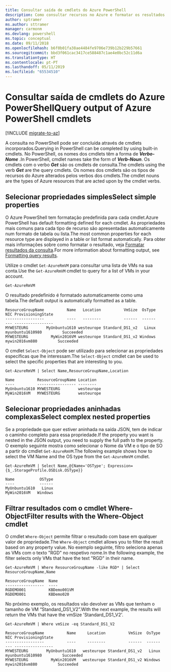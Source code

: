 ```yaml
---
title: Consultar saída de cmdlets do Azure PowerShell
description: Como consultar recursos no Azure e formatar os resultados.
author: sptramer
ms.author: sttramer
manager: carmonm
ms.devlang: powershell
ms.topic: conceptual
ms.date: 09/11/2018
ms.openlocfilehash: b6f0b01fa38ae4484fe9706e739b12b229b57661
ms.sourcegitcommit: bbd3f061cac3417ce588487c1ae4e0bc52c11d6a
ms.translationtype: HT
ms.contentlocale: pt-PT
ms.lasthandoff: 05/11/2019
ms.locfileid: "65534510"
---
```

# <a name="query-output-of-azure-powershell-cmdlets"></a><span data-ttu-id="344b9-103">Consultar saída de cmdlets do Azure PowerShell</span><span class="sxs-lookup"><span data-stu-id="344b9-103">Query output of Azure PowerShell cmdlets</span></span>

[!INCLUDE [migrate-to-az](../includes/migrate-to-az.md)]

<span data-ttu-id="344b9-104">A consulta no PowerShell pode ser concluída através de cmdlets incorporados.</span><span class="sxs-lookup"><span data-stu-id="344b9-104">Querying in PowerShell can be completed by using built-in cmdlets.</span></span> <span data-ttu-id="344b9-105">No PowerShell, os nomes dos cmdlets têm a forma de  **_Verbo-Nome_** .</span><span class="sxs-lookup"><span data-stu-id="344b9-105">In PowerShell, cmdlet names take the form of **_Verb-Noun_**.</span></span> <span data-ttu-id="344b9-106">Os cmdlets com o verbo **_Get_** são os cmdlets de consulta.</span><span class="sxs-lookup"><span data-stu-id="344b9-106">The cmdlets using the verb **_Get_** are the query cmdlets.</span></span> <span data-ttu-id="344b9-107">Os nomes dos cmdlets são os tipos de recursos do Azure alterados pelos verbos dos cmdlets.</span><span class="sxs-lookup"><span data-stu-id="344b9-107">The cmdlet nouns are the types of Azure resources that are acted upon by the cmdlet verbs.</span></span>

## <a name="select-simple-properties"></a><span data-ttu-id="344b9-108">Selecionar propriedades simples</span><span class="sxs-lookup"><span data-stu-id="344b9-108">Select simple properties</span></span>

<span data-ttu-id="344b9-109">O Azure PowerShell tem formatação predefinida para cada cmdlet.</span><span class="sxs-lookup"><span data-stu-id="344b9-109">Azure PowerShell has default formatting defined for each cmdlet.</span></span> <span data-ttu-id="344b9-110">As propriedades mais comuns para cada tipo de recurso são apresentadas automaticamente num formato de tabela ou lista.</span><span class="sxs-lookup"><span data-stu-id="344b9-110">The most common properties for each resource type are displayed in a table or list format automatically.</span></span> <span data-ttu-id="344b9-111">Para obter mais informações sobre como formatar o resultado, veja [Formatar resultados da consulta](formatting-output.md).</span><span class="sxs-lookup"><span data-stu-id="344b9-111">For more information about formatting output, see [Formatting query results](formatting-output.md).</span></span>

<span data-ttu-id="344b9-112">Utilize o cmdlet `Get-AzureRmVM` para consultar uma lista de VMs na sua conta.</span><span class="sxs-lookup"><span data-stu-id="344b9-112">Use the `Get-AzureRmVM` cmdlet to query for a list of VMs in your account.</span></span>

```azurepowershell-interactive
Get-AzureRmVM
```

<span data-ttu-id="344b9-113">O resultado predefinido é formatado automaticamente como uma tabela.</span><span class="sxs-lookup"><span data-stu-id="344b9-113">The default output is automatically formatted as a table.</span></span>

```output
ResourceGroupName          Name   Location          VmSize  OsType              NIC ProvisioningState
-----------------          ----   --------          ------  ------              --- -----------------
MYWESTEURG        MyUnbuntu1610 westeurope Standard_DS1_v2   Linux myunbuntu1610980         Succeeded
MYWESTEURG          MyWin2016VM westeurope Standard_DS1_v2 Windows   mywin2016vm880         Succeeded
```

<span data-ttu-id="344b9-114">O cmdlet `Select-Object` pode ser utilizado para selecionar as propriedades específicas que lhe interessam.</span><span class="sxs-lookup"><span data-stu-id="344b9-114">The `Select-Object` cmdlet can be used to select the specific properties that are interesting to you.</span></span>

```azurepowershell-interactive
Get-AzureRmVM | Select Name,ResourceGroupName,Location
```

```output
Name          ResourceGroupName Location
----          ----------------- --------
MyUnbuntu1610 MYWESTEURG        westeurope
MyWin2016VM   MYWESTEURG        westeurope
```

## <a name="select-complex-nested-properties"></a><span data-ttu-id="344b9-115">Selecionar propriedades aninhadas complexas</span><span class="sxs-lookup"><span data-stu-id="344b9-115">Select complex nested properties</span></span>

<span data-ttu-id="344b9-116">Se a propriedade que quer estiver aninhada na saída JSON, tem de indicar o caminho completo para essa propriedade.</span><span class="sxs-lookup"><span data-stu-id="344b9-116">If the property you want is nested in the JSON output, you need to supply the full path to the property.</span></span> <span data-ttu-id="344b9-117">O exemplo seguinte mostra como selecionar o Nome da VM e o tipo de SO a partir do cmdlet `Get-AzureRmVM`.</span><span class="sxs-lookup"><span data-stu-id="344b9-117">The following example shows how to select the VM Name and the OS type from the `Get-AzureRmVM` cmdlet.</span></span>

```azurepowershell-interactive
Get-AzureRmVM | Select Name,@{Name='OSType'; Expression={$_.StorageProfile.OSDisk.OSType}}
```

```output
Name           OSType
----           ------
MyUnbuntu1610   Linux
MyWin2016VM   Windows
```

## <a name="filter-results-with-the-where-object-cmdlet"></a><span data-ttu-id="344b9-118">Filtrar resultados com o cmdlet Where-Object</span><span class="sxs-lookup"><span data-stu-id="344b9-118">Filter results with the Where-Object cmdlet</span></span>

<span data-ttu-id="344b9-119">O cmdlet `Where-Object` permite filtrar o resultado com base em qualquer valor de propriedade.</span><span class="sxs-lookup"><span data-stu-id="344b9-119">The `Where-Object` cmdlet allows you to filter the result based on any property value.</span></span> <span data-ttu-id="344b9-120">No exemplo seguinte, filtro seleciona apenas as VMs com o texto "RGD" no respetivo nome.</span><span class="sxs-lookup"><span data-stu-id="344b9-120">In the following example, the filter selects only VMs that have the text "RGD" in their name.</span></span>

```azurepowershell-interactive
Get-AzureRmVM | Where ResourceGroupName -like RGD* | Select ResourceGroupName,Name
```

```output
ResourceGroupName  Name
-----------------  ----
RGDEMO001          KBDemo001VM
RGDEMO001          KBDemo020
```

<span data-ttu-id="344b9-121">No próximo exemplo, os resultados vão devolver as VMs que tenham o tamanho de VM “Standard_DS1_V2”.</span><span class="sxs-lookup"><span data-stu-id="344b9-121">With the next example, the results will return the VMs that have the vmSize 'Standard_DS1_V2'.</span></span>

```azurepowershell-interactive
Get-AzureRmVM | Where vmSize -eq Standard_DS1_V2
```

```output
ResourceGroupName          Name     Location          VmSize  OsType              NIC ProvisioningState
-----------------          ----     --------          ------  ------              --- -----------------
MYWESTEURG        MyUnbuntu1610   westeurope Standard_DS1_v2   Linux myunbuntu1610980         Succeeded
MYWESTEURG          MyWin2016VM   westeurope Standard_DS1_v2 Windows   mywin2016vm880         Succeeded
```